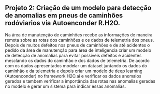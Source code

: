 ## Projeto 2: Criação de um modelo para detecção de anomalias em pneus de caminhões rodóviarios via Autoenconder R.H2O.

Na área de manutenção de caminhões recebe as informações de maneira remota sobre as rotas dos caminhões e os dados de telemetria dos pneus. Depois de muitos defeitos nos pneus de caminhões e de até acidentes o pedido da área de manutenção para área de inteligencia criar um modelo de detecção de anomalias para evitar possíveis defeitos e acidentes mesclando os dados do caminhão e dos dados de telemetria. De acordo com os dados apresentados modelar um dataset juntando os dados do caminhão e da telemetria e depois criar um modelo de deep learning (Autoenconder) no framework H2O.ai e verificar os dados anomalos gerados e tambem verificar a importância das rotas nas anomalias geradas no modelo e gerar um sistema para indicar essas anomalias.

